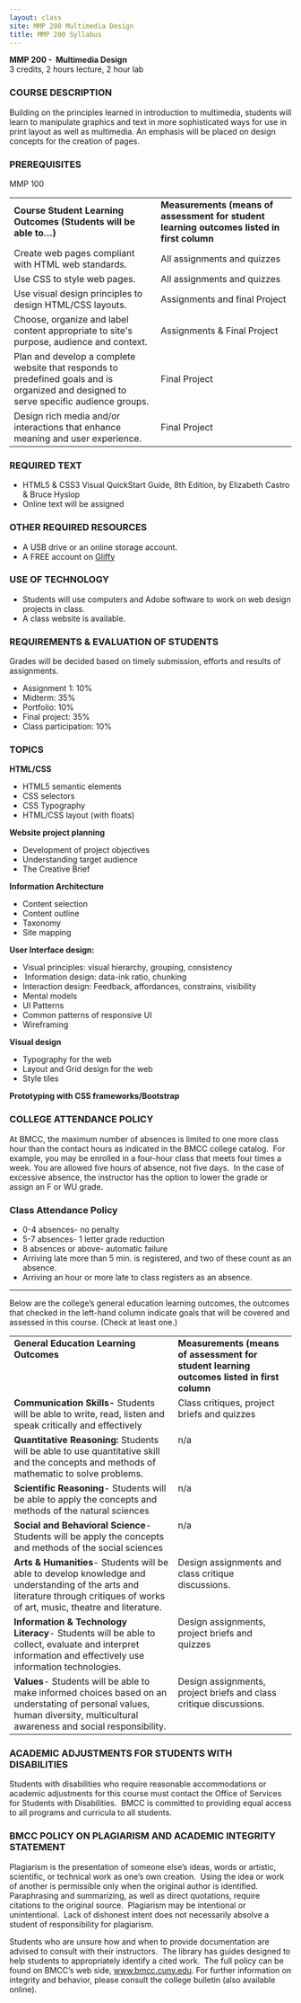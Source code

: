 ```yaml
---
layout: class
site: MMP 200 Multimedia Design
title: MMP 200 Syllabus
---
```

   
<strong>MMP 200 -  Multimedia Design</strong>
<br>3 credits, 2 hours lecture, 2 hour lab
<h3>COURSE DESCRIPTION</h3>
Building on the principles learned in introduction to multimedia, students will learn to manipulate graphics and text in more sophisticated ways for use in print layout as well as multimedia. An emphasis will be placed on design concepts for the creation of pages.
<h3>PREREQUISITES</h3>
MMP 100
<table border="0" cellspacing="0" cellpadding="0">
<tbody>
<tr>
<td><strong>Course Student Learning Outcomes (Students will be able to…)</strong></td>
<td><strong>Measurements (means of assessment for student learning outcomes listed in first column</strong></td>
</tr>
<tr>
<td>Create web pages compliant with HTML web standards.</td>
<td>All assignments and quizzes</td>
</tr>
<tr>
<td>Use CSS to style web pages.</td>
<td>All assignments and quizzes</td>
</tr>
<tr>
<td>Use visual design principles to design HTML/CSS layouts.</td>
<td>Assignments and final Project</td>
</tr>
<tr>
<td>Choose, organize and label content appropriate to site's purpose, audience and context.</td>
<td>Assignments &amp; Final Project</td>
</tr>
<tr>
<td>Plan and develop a complete website that responds to predefined goals and is organized and designed to serve specific audience groups.</td>
<td>Final Project</td>
</tr>
<tr>
<td>Design rich media and/or interactions that enhance meaning and user experience.</td>
<td>Final Project</td>
</tr>
</tbody>
</table>
<h3>REQUIRED TEXT</h3>
<ul>
	<li>HTML5 &amp; CSS3 Visual QuickStart Guide, 8th Edition, by Elizabeth Castro &amp; Bruce Hyslop</li>
	<li>Online text will be assigned</li>
</ul>
<h3>OTHER REQUIRED RESOURCES</h3>
<ul>
	<li>A USB drive or an online storage account.</li>
	<li>A FREE account on <a href="http://www.gliffy.com">Gliffy</a></li>
</ul>
<h3>USE OF TECHNOLOGY</h3>
<ul type="disc">
	<li>Students will use computers and Adobe software to work on web design projects in class.</li>
	<li>A class website is available.</li>
</ul>
<h3>REQUIREMENTS &amp; EVALUATION OF STUDENTS</h3>
Grades will be decided based on timely submission, efforts and results of assignments.
<ul>
	<li>Assignment 1: 10%</li>
	<li>Midterm: 35%</li>
	<li>Portfolio: 10%</li>
	<li>Final project: 35%</li>
	<li>Class participation: 10%</li>
</ul>
<h3>TOPICS</h3>
<strong>HTML/CSS</strong>
<ul>
	<li>HTML5 semantic elements</li>
	<li>CSS selectors</li>
	<li>CSS Typography</li>
	<li>HTML/CSS layout (with floats)</li>
</ul>
<strong>Website project planning</strong>
<ul>
	<li>Development of project objectives</li>
	<li>Understanding target audience</li>
	<li>The Creative Brief</li>
</ul>
<strong>Information Architecture</strong>
<ul>
	<li>Content selection</li>
	<li>Content outline</li>
	<li>Taxonomy</li>
	<li>Site mapping</li>
</ul>
<strong>User Interface design:</strong>
<ul>
	<li>Visual principles: visual hierarchy, grouping, consistency</li>
	<li> Information design: data-ink ratio, chunking</li>
	<li>Interaction design: Feedback, affordances, constrains, visibility</li>
	<li>Mental models</li>
	<li>UI Patterns</li>
	<li>Common patterns of responsive UI</li>
	<li>Wireframing</li>
</ul>
<strong>Visual design</strong>
<ul>
	<li>Typography for the web</li>
	<li>Layout and Grid design for the web</li>
	<li>Style tiles</li>
</ul>
<strong>Prototyping with CSS frameworks/Bootstrap</strong>


<h3>COLLEGE ATTENDANCE POLICY</h3>
At BMCC, the maximum number of absences is limited to one more class hour than the contact hours as indicated in the BMCC college catalog.  For example, you may be enrolled in a four-hour class that meets four times a week. You are allowed five hours of absence, not five days.  In the case of excessive absence, the instructor has the option to lower the grade or assign an F or WU grade.
<h3>Class Attendance Policy</h3>
<ul>
<li>0-4 absences- no penalty</li>
<li>5-7 absences- 1 letter grade reduction</li>
<li>8 absences or above- automatic failure</li>
<li>Arriving late more than 5 min. is registered, and two of these count as an absence.</li>
<li>Arriving an hour or more late to class registers as an absence.</li>
</ul>
<hr>
Below are the college’s general education learning outcomes, the outcomes that checked in the left-hand column indicate goals that will be covered and assessed in this course. (Check at least one.)
<table border="0" cellspacing="0" cellpadding="0">
<tbody>
<tr>
<td valign="top"><strong>General Education Learning Outcomes</strong></td>
<td valign="top"><strong>Measurements (means of assessment for student learning outcomes listed in first column</strong></td>
</tr>
<tr>
<td valign="top"><strong>Communication Skills- </strong>Students will be able to write, read, listen and speak critically and effectively</td>
<td valign="top">Class critiques, project briefs and quizzes</td>
</tr>
<tr>
<td valign="top"><strong>Quantitative Reasoning:</strong> Students will be able to use quantitative skill and the concepts and methods of mathematic to solve problems.</td>
<td valign="top">n/a</td>
</tr>
<tr>
<td valign="top"><strong>Scientific Reasoning</strong>- Students will be able to apply the concepts and methods of the natural sciences</td>
<td valign="top">n/a</td>
</tr>
<tr>
<td valign="top"><strong>Social and Behavioral Science</strong>- Students will be apply the concepts and methods of the social sciences</td>
<td valign="top">n/a</td>
</tr>
<tr>
<td valign="top"><strong>Arts &amp; Humanities</strong>- Students will be able to develop knowledge and understanding of the arts and literature through critiques of works of art, music, theatre and literature.</td>
<td valign="top">Design assignments and class critique discussions.</td>
</tr>
<tr>
<td valign="top"><strong>Information &amp; Technology Literacy</strong>- Students will be able to collect, evaluate and interpret information and effectively use information technologies.</td>
<td valign="top">Design assignments, project briefs and quizzes</td>
</tr>
<tr>
<td valign="top"><strong>Values</strong>- Students will be able to make informed choices based on an understating of personal values, human diversity, multicultural awareness and social responsibility.</td>
<td valign="top">Design assignments, project briefs and class critique discussions.</td>
</tr>
</tbody>
</table>
<h3>ACADEMIC ADJUSTMENTS FOR STUDENTS WITH DISABILITIES</h3>
Students with disabilities who require reasonable accommodations or academic adjustments for this course must contact the Office of Services for Students with Disabilities.  BMCC is committed to providing equal access to all programs and curricula to all students.
<h3>BMCC POLICY ON PLAGIARISM AND ACADEMIC INTEGRITY STATEMENT</h3>
Plagiarism is the presentation of someone else’s ideas, words or artistic, scientific, or technical work as one’s own creation.  Using the idea or work of another is permissible only when the original author is identified.  Paraphrasing and summarizing, as well as direct quotations, require citations to the original source.  Plagiarism may be intentional or unintentional.  Lack of dishonest intent does not necessarily absolve a student of responsibility for plagiarism.

Students who are unsure how and when to provide documentation are advised to consult with their instructors.  The library has guides designed to help students to appropriately identify a cited work.  The full policy can be found on BMCC’s web side, www.bmcc.cuny.edu. For further information on integrity and behavior, please consult the college bulletin (also available online).
